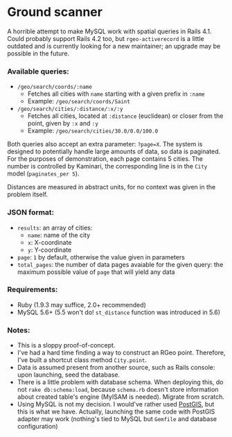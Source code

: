 # Ground scanner

A horrible attempt to make MySQL work with spatial queries in Rails 4.1. Could probably support Rails 4.2 too, but `rgeo-activerecord` is a little outdated and is currently looking for a new maintainer; an upgrade may be possible in the future.

### Available queries:

* `/geo/search/coords/:name`
  * Fetches all cities with `name` starting with a given prefix in `:name`
  * Example: `/geo/search/coords/Saint`  
* `/geo/search/cities/:distance/:x/:y`
  * Fetches all cities, located at `:distance` (euclidean) or closer from the point, given by `:x` and `:y`
  * Example: `/geo/search/cities/30.0/0.0/100.0`

Both queries also accept an extra parameter: `?page=X`. The system is designed to potentially handle large amounts of data, so data is paginated. For the purposes of demonstration, each page contains 5 cities. The number is controlled by Kaminari, the corresponding line is in the `City` model (`paginates_per 5`).

Distances are measured in abstract units, for no context was given in the problem itself.

### JSON format:

* `results`: an array of cities:
  * `name`: name of the city
  * `x`: X-coordinate
  * `y`: Y-coordinate
* `page`: `1` by default, otherwise the value given in parameters
* `total_pages`: the number of data pages avaiable for the given query: the maximum possible value of `page` that will yield any data

### Requirements:

* Ruby (1.9.3 may suffice, 2.0+ recommended)
* MySQL 5.6+ (5.5 won't do! `st_distance` function was introduced in 5.6)

### Notes:

* This is a sloppy proof-of-concept.
* I've had a hard time finding a way to construct an RGeo point. Therefore, I've built a shortcut class method `City.point`.
* Data is assumed present from another source, such as Rails console: upon launching, seed the database.
* There is a little problem with database schema. When deploying this, do not `rake db:schema:load`, because `schema.rb` doesn't store information about created table's engine (MyISAM is needed). Migrate from scratch.
* Using MySQL is not my decision. I would've rather used [PostGIS](http://postgis.net/), but this is what we have. Actually, launching the same code with PostGIS adapter may work (nothing's tied to MySQL but `Gemfile` and database configuration)
